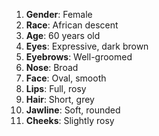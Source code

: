 1. **Gender**: Female
2. **Race**: African descent
3. **Age**: 60 years old
4. **Eyes**: Expressive, dark brown
5. **Eyebrows**: Well-groomed
6. **Nose**: Broad
7. **Face**: Oval, smooth
8. **Lips**: Full, rosy
9. **Hair**: Short, grey
10. **Jawline**: Soft, rounded
11. **Cheeks**: Slightly rosy